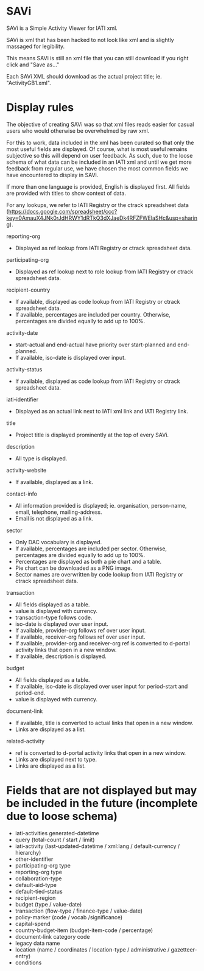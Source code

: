 SAVi
==========================================

SAVi is a Simple Activity Viewer for IATI xml.

SAVi is xml that has been hacked to not look like xml and is slightly massaged for legibility.

This means SAVi is still an xml file that you can still download if you right click and "Save as..."

Each SAVi XML should download as the actual project title; ie. "ActivityGB1.xml".



Display rules
==========================================

The objective of creating SAVi was so that xml files reads easier for casual users who would otherwise be overwhelmed by raw xml.

For this to work, data included in the xml has been curated so that only the most useful fields are displayed. Of course, what is most useful remains subjective so this will depend on user feedback. As such, due to the loose schema of what data can be included in an IATI xml and until we get more feedback from regular use, we have chosen the most common fields we have encountered to display in SAVi.

If more than one language is provided, English is displayed first.
All fields are provided with titles to show context of data.

For any lookups, we refer to IATI Registry or the ctrack spreadsheet data (https://docs.google.com/spreadsheet/ccc?key=0AmauX4JNk0rJdHRWY1dRTkQ3dXJaeDk4RFZFWElaSHc&usp=sharing).


reporting-org
- Displayed as ref lookup from IATI Registry or ctrack spreadsheet data.

participating-org
- Displayed as ref lookup next to role lookup from IATI Registry or ctrack spreadsheet data.

recipient-country
- If available, displayed as code lookup from IATI Registry or ctrack spreadsheet data.
- If available, percentages are included per country. Otherwise, percentages are divided equally to add up to 100%.

activity-date
- start-actual and end-actual have priority over start-planned and end-planned.
- If available, iso-date is displayed over input.

activity-status
- If available, displayed as code lookup from IATI Registry or ctrack spreadsheet data.

iati-identifier
- Displayed as an actual link next to IATI xml link and IATI Registry link.

title
- Project title is displayed prominently at the top of every SAVi.

description
- All type is displayed.

activity-website
- If available, displayed as a link.

contact-info
- All information provided is displayed; ie. organisation, person-name, email, telephone, mailing-address.
- Email is not displayed as a link.

sector
- Only DAC vocabulary is displayed.
- If available, percentages are included per sector. Otherwise, percentages are divided equally to add up to 100%.
- Percentages are displayed as both a pie chart and a table.
- Pie chart can be downloaded as a PNG image.
- Sector names are overwritten by code lookup from IATI Registry or ctrack spreadsheet data.

transaction
- All fields displayed as a table.
- value is displayed with currency.
- transaction-type follows code.
- iso-date is displayed over user input.
- If available, provider-org follows ref over user input.
- If available, receiver-org follows ref over user input.
- If available, provider-org and receiver-org ref is converted to d-portal activity links that open in a new window.
- If available, description is displayed.

budget
- All fields displayed as a table.
- If available, iso-date is displayed over user input for period-start and period-end.
- value is displayed with currency.

document-link
- If available, title is converted to actual links that open in a new window.
- Links are displayed as a list.

related-activity
- ref is converted to d-portal activity links that open in a new window.
- Links are displayed next to type.
- Links are displayed as a list.


Fields that are not displayed but may be included in the future (incomplete due to loose schema)
==========================================

- iati-activities generated-datetime
- query (total-count / start / limit)
- iati-activity (last-updated-datetime / xml:lang / default-currency / hierarchy)
- other-identifier
- participating-org type
- reporting-org type
- collaboration-type
- default-aid-type
- default-tied-status
- recipient-region
- budget (type / value-date)
- transaction (flow-type / finance-type / value-date)
- policy-marker (code / vocab /significance)
- capital-spend
- country-budget-item (budget-item-code / percentage)
- document-link category code
- legacy data name
- location (name / coordinates / location-type / administrative / gazetteer-entry)
- conditions
